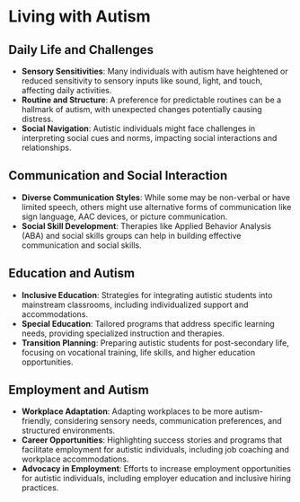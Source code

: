 # Living with Autism

## Daily Life and Challenges

- **Sensory Sensitivities**: Many individuals with autism have heightened or reduced sensitivity to sensory inputs like sound, light, and touch, affecting daily activities.
- **Routine and Structure**: A preference for predictable routines can be a hallmark of autism, with unexpected changes potentially causing distress.
- **Social Navigation**: Autistic individuals might face challenges in interpreting social cues and norms, impacting social interactions and relationships.

## Communication and Social Interaction

- **Diverse Communication Styles**: While some may be non-verbal or have limited speech, others might use alternative forms of communication like sign language, AAC devices, or picture communication.
- **Social Skill Development**: Therapies like Applied Behavior Analysis (ABA) and social skills groups can help in building effective communication and social skills.

## Education and Autism

- **Inclusive Education**: Strategies for integrating autistic students into mainstream classrooms, including individualized support and accommodations.
- **Special Education**: Tailored programs that address specific learning needs, providing specialized instruction and therapies.
- **Transition Planning**: Preparing autistic students for post-secondary life, focusing on vocational training, life skills, and higher education opportunities.

## Employment and Autism

- **Workplace Adaptation**: Adapting workplaces to be more autism-friendly, considering sensory needs, communication preferences, and structured environments.
- **Career Opportunities**: Highlighting success stories and programs that facilitate employment for autistic individuals, including job coaching and workplace accommodations.
- **Advocacy in Employment**: Efforts to increase employment opportunities for autistic individuals, including employer education and inclusive hiring practices.
